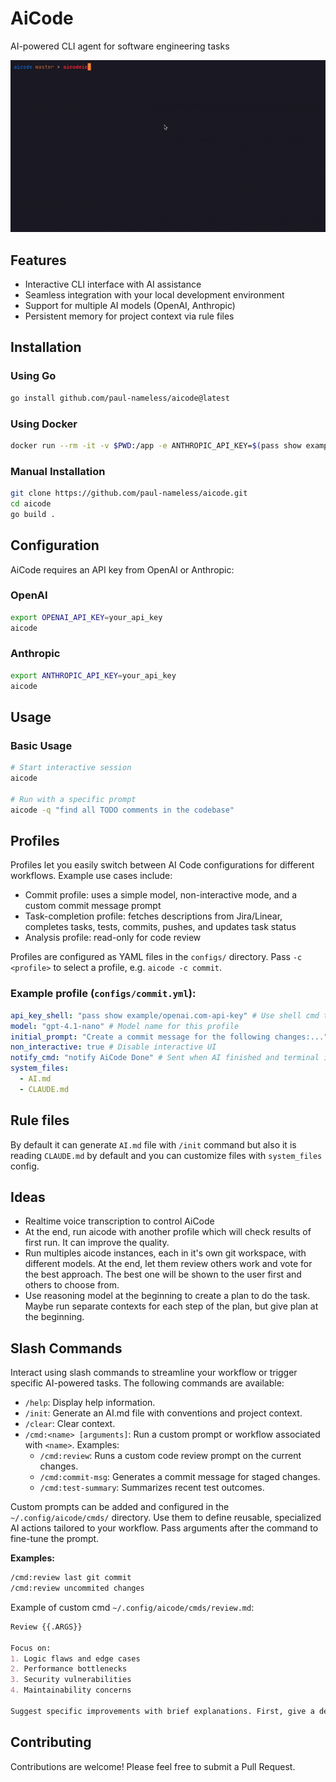 # AiCode

AI-powered CLI agent for software engineering tasks

![Demo of AiCode in action](./.github/demo.gif)

## Features

- Interactive CLI interface with AI assistance
- Seamless integration with your local development environment
- Support for multiple AI models (OpenAI, Anthropic)
- Persistent memory for project context via rule files

## Installation

### Using Go

```bash
go install github.com/paul-nameless/aicode@latest
```

### Using Docker

```bash
docker run --rm -it -v $PWD:/app -e ANTHROPIC_API_KEY=$(pass show example/claude-api-key| head -n 1) ghcr.io/paul-nameless/aicode:latest
```

### Manual Installation

```bash
git clone https://github.com/paul-nameless/aicode.git
cd aicode
go build .
```

## Configuration

AiCode requires an API key from OpenAI or Anthropic:

### OpenAI

```bash
export OPENAI_API_KEY=your_api_key
aicode
```

### Anthropic

```bash
export ANTHROPIC_API_KEY=your_api_key
aicode
```

## Usage

### Basic Usage

```bash
# Start interactive session
aicode

# Run with a specific prompt
aicode -q "find all TODO comments in the codebase"
```

## Profiles

Profiles let you easily switch between AI Code configurations for different workflows. Example use cases include:

- Commit profile: uses a simple model, non-interactive mode, and a custom commit message prompt
- Task-completion profile: fetches descriptions from Jira/Linear, completes tasks, tests, commits, pushes, and updates task status
- Analysis profile: read-only for code review

Profiles are configured as YAML files in the `configs/` directory. Pass `-c <profile>` to select a profile, e.g. `aicode -c commit`.

### Example profile (`configs/commit.yml`):

```yaml
api_key_shell: "pass show example/openai.com-api-key" # Use shell cmd to get the API key, do not store it in the config file
model: "gpt-4.1-nano" # Model name for this profile
initial_prompt: "Create a commit message for the following changes:..."
non_interactive: true # Disable interactive UI
notify_cmd: "notify AiCode Done" # Sent when AI finished and terminal is not in focus
system_files:
  - AI.md
  - CLAUDE.md
```

## Rule files

By default it can generate `AI.md` file with `/init` command but also it is reading `CLAUDE.md` by default and you can customize files with `system_files` config.

## Ideas

- Realtime voice transcription to control AiCode
- At the end, run aicode with another profile which will check results of first run. It can improve the quality.
- Run multiples aicode instances, each in it's own git workspace, with different models. At the end, let them review others work and vote for the best approach. The best one will be shown to the user first and others to choose from.
- Use reasoning model at the beginning to create a plan to do the task. Maybe run separate contexts for each step of the plan, but give plan at the beginning.

## Slash Commands

Interact using slash commands to streamline your workflow or trigger specific AI-powered tasks. The following commands are available:

- `/help`: Display help information.
- `/init`: Generate an AI.md file with conventions and project context.
- `/clear`: Clear context.
- `/cmd:<name> [arguments]`: Run a custom prompt or workflow associated with `<name>`. Examples:
    - `/cmd:review`: Runs a custom code review prompt on the current changes.
    - `/cmd:commit-msg`: Generates a commit message for staged changes.
    - `/cmd:test-summary`: Summarizes recent test outcomes.

Custom prompts can be added and configured in the `~/.config/aicode/cmds/` directory. Use them to define reusable, specialized AI actions tailored to your workflow. Pass arguments after the command to fine-tune the prompt.

**Examples:**
```bash
/cmd:review last git commit
/cmd:review uncommited changes
```

Example of custom cmd `~/.config/aicode/cmds/review.md`:

```markdown
Review {{.ARGS}}

Focus on:
1. Logic flaws and edge cases
2. Performance bottlenecks
3. Security vulnerabilities
4. Maintainability concerns

Suggest specific improvements with brief explanations. First, give a detailed plan. Then, implement it with the least changes and updating minimal code.
```

## Contributing

Contributions are welcome! Please feel free to submit a Pull Request.
